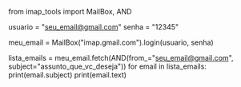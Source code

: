 from imap_tools import MailBox, AND

usuario = "seu_email@gmail.com"
senha = "12345"

meu_email = MailBox("imap.gmail.com").login(usuario, senha)

lista_emails = meu_email.fetch(AND(from_="seu_email@gmail.com", subject="assunto_que_vc_deseja"))
for email in lista_emails:
    print(email.subject)
    print(email.text)
